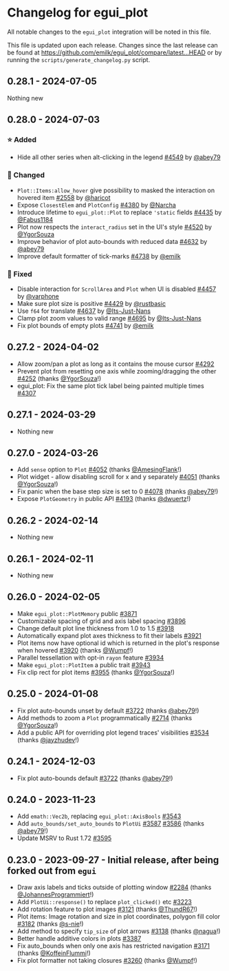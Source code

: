 # Changelog for egui_plot
All notable changes to the `egui_plot` integration will be noted in this file.

This file is updated upon each release.
Changes since the last release can be found at <https://github.com/emilk/egui_plot/compare/latest...HEAD> or by running the `scripts/generate_changelog.py` script.


## 0.28.1 - 2024-07-05
Nothing new


## 0.28.0 - 2024-07-03
### ⭐ Added
* Hide all other series when alt-clicking in the legend [#4549](https://github.com/emilk/egui/pull/4549) by [@abey79](https://github.com/abey79)

### 🔧 Changed
* `Plot::Items:allow_hover` give possibility to masked the interaction on hovered item [#2558](https://github.com/emilk/egui/pull/2558) by [@haricot](https://github.com/haricot)
* Expose `ClosestElem` and `PlotConfig` [#4380](https://github.com/emilk/egui/pull/4380) by [@Narcha](https://github.com/Narcha)
* Introduce lifetime to `egui_plot::Plot` to replace `'static` fields [#4435](https://github.com/emilk/egui/pull/4435) by [@Fabus1184](https://github.com/Fabus1184)
* Plot now respects the `interact_radius` set in the UI's style [#4520](https://github.com/emilk/egui/pull/4520) by [@YgorSouza](https://github.com/YgorSouza)
* Improve behavior of plot auto-bounds with reduced data [#4632](https://github.com/emilk/egui/pull/4632) by [@abey79](https://github.com/abey79)
* Improve default formatter of tick-marks [#4738](https://github.com/emilk/egui/pull/4738) by [@emilk](https://github.com/emilk)

### 🐛 Fixed
* Disable interaction for `ScrollArea` and `Plot` when UI is disabled [#4457](https://github.com/emilk/egui/pull/4457) by [@varphone](https://github.com/varphone)
* Make sure plot size is positive [#4429](https://github.com/emilk/egui/pull/4429) by [@rustbasic](https://github.com/rustbasic)
* Use `f64` for translate [#4637](https://github.com/emilk/egui/pull/4637) by [@Its-Just-Nans](https://github.com/Its-Just-Nans)
* Clamp plot zoom values to valid range [#4695](https://github.com/emilk/egui/pull/4695) by [@Its-Just-Nans](https://github.com/Its-Just-Nans)
* Fix plot bounds of empty plots [#4741](https://github.com/emilk/egui/pull/4741) by [@emilk](https://github.com/emilk)


## 0.27.2 - 2024-04-02
* Allow zoom/pan a plot as long as it contains the mouse cursor [#4292](https://github.com/emilk/egui/pull/4292)
* Prevent plot from resetting one axis while zooming/dragging the other [#4252](https://github.com/emilk/egui/pull/4252) (thanks [@YgorSouza](https://github.com/YgorSouza)!)
* egui_plot: Fix the same plot tick label being painted multiple times [#4307](https://github.com/emilk/egui/pull/4307)


## 0.27.1 - 2024-03-29
* Nothing new


## 0.27.0 - 2024-03-26
* Add `sense` option to `Plot` [#4052](https://github.com/emilk/egui/pull/4052) (thanks [@AmesingFlank](https://github.com/AmesingFlank)!)
* Plot widget - allow disabling scroll for x and y separately [#4051](https://github.com/emilk/egui/pull/4051) (thanks [@YgorSouza](https://github.com/YgorSouza)!)
* Fix panic when the base step size is set to 0 [#4078](https://github.com/emilk/egui/pull/4078) (thanks [@abey79](https://github.com/abey79)!)
* Expose `PlotGeometry` in public API [#4193](https://github.com/emilk/egui/pull/4193) (thanks [@dwuertz](https://github.com/dwuertz)!)


## 0.26.2 - 2024-02-14
* Nothing new


## 0.26.1 - 2024-02-11
* Nothing new


## 0.26.0 - 2024-02-05
* Make `egui_plot::PlotMemory` public [#3871](https://github.com/emilk/egui/pull/3871)
* Customizable spacing of grid and axis label spacing [#3896](https://github.com/emilk/egui/pull/3896)
* Change default plot line thickness from 1.0 to 1.5 [#3918](https://github.com/emilk/egui/pull/3918)
* Automatically expand plot axes thickness to fit their labels [#3921](https://github.com/emilk/egui/pull/3921)
* Plot items now have optional id which is returned in the plot's response when hovered [#3920](https://github.com/emilk/egui/pull/3920) (thanks [@Wumpf](https://github.com/Wumpf)!)
* Parallel tessellation with opt-in `rayon` feature [#3934](https://github.com/emilk/egui/pull/3934)
* Make `egui_plot::PlotItem` a public trait [#3943](https://github.com/emilk/egui/pull/3943)
* Fix clip rect for plot items [#3955](https://github.com/emilk/egui/pull/3955) (thanks [@YgorSouza](https://github.com/YgorSouza)!)


## 0.25.0 - 2024-01-08
* Fix plot auto-bounds unset by default [#3722](https://github.com/emilk/egui/pull/3722) (thanks [@abey79](https://github.com/abey79)!)
* Add methods to zoom a `Plot` programmatically [#2714](https://github.com/emilk/egui/pull/2714) (thanks [@YgorSouza](https://github.com/YgorSouza)!)
* Add a public API for overriding plot legend traces' visibilities [#3534](https://github.com/emilk/egui/pull/3534) (thanks [@jayzhudev](https://github.com/jayzhudev)!)


## 0.24.1 - 2024-12-03
* Fix plot auto-bounds default [#3722](https://github.com/emilk/egui/pull/3722) (thanks [@abey79](https://github.com/abey79)!)


## 0.24.0 - 2023-11-23
* Add `emath::Vec2b`, replacing `egui_plot::AxisBools` [#3543](https://github.com/emilk/egui/pull/3543)
* Add `auto_bounds/set_auto_bounds` to `PlotUi` [#3587](https://github.com/emilk/egui/pull/3587) [#3586](https://github.com/emilk/egui/pull/3586) (thanks [@abey79](https://github.com/abey79)!)
* Update MSRV to Rust 1.72 [#3595](https://github.com/emilk/egui/pull/3595)


## 0.23.0 - 2023-09-27 - Initial release, after being forked out from `egui`
* Draw axis labels and ticks outside of plotting window [#2284](https://github.com/emilk/egui/pull/2284) (thanks [@JohannesProgrammiert](https://github.com/JohannesProgrammiert)!)
* Add `PlotUi::response()` to replace `plot_clicked()` etc [#3223](https://github.com/emilk/egui/pull/3223)
* Add rotation feature to plot images [#3121](https://github.com/emilk/egui/pull/3121) (thanks [@ThundR67](https://github.com/ThundR67)!)
* Plot items: Image rotation and size in plot coordinates, polygon fill color [#3182](https://github.com/emilk/egui/pull/3182) (thanks [@s-nie](https://github.com/s-nie)!)
* Add method to specify `tip_size` of plot arrows [#3138](https://github.com/emilk/egui/pull/3138) (thanks [@nagua](https://github.com/nagua)!)
* Better handle additive colors in plots [#3387](https://github.com/emilk/egui/pull/3387)
* Fix auto_bounds when only one axis has restricted navigation [#3171](https://github.com/emilk/egui/pull/3171) (thanks [@KoffeinFlummi](https://github.com/KoffeinFlummi)!)
* Fix plot formatter not taking closures [#3260](https://github.com/emilk/egui/pull/3260) (thanks [@Wumpf](https://github.com/Wumpf)!)
